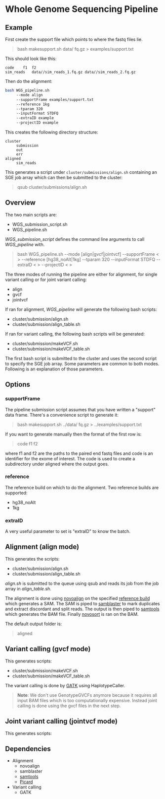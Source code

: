 

# Whole Genome Sequencing Pipeline

## Example

First create the support file which points to where the fastq files lie.
> bash makesupport.sh  data/ fq.gz > examples/support.txt

This should look like this:

```
code	f1	f2
sim_reads	data//sim_reads_1.fq.gz	data//sim_reads_2.fq.gz
```

Then do the alignment:

```bash
bash WGS_pipeline.sh 
     --mode align
     --supportFrame examples/support.txt
     --reference 1kg
     --tparam 320
     --inputFormat STDFQ 
     --extraID example
     --projectID example
```

This creates the following directory structure:
```
cluster
     submission
     out
     err
aligned
     sim_reads
```
     
This generates a script under `cluster/submissions/align.sh` containing an SGE job array which can then be submitted to the cluster:

> qsub cluster/submissions/align.sh

## Overview


The two main scripts are:
- WGS_submission_script.sh
- WGS_pipeline.sh

*WGS_submission_script* defines the command line arguments to call
*WGS_pipeline*
with.


> bash WGS_pipeline.sh 
     --mode [align|gvcf|jointvcf]
     --supportFrame < >
     --reference [hg38_noAlt|1kg]
     --tparam 320
     --inputFormat STDFQ 
     --extraID < >
     --projectID < >


The three modes of running the pipeline are either for alignment, for single variant calling or for joint variant calling:
- align
- gvcf
- jointvcf

If ran for alignment, *WGS_pipeline* will generate the following bash
scripts:

- cluster/submission/align.sh
- cluster/submission/align_table.sh

If ran for variant calling, the following bash scripts will be generated:

- cluster/submission/makeVCF.sh
- cluster/submission/makeVCF_table.sh

The first bash script is submitted to the cluster and uses the second script to specify the SGE job array.
Some parameters are common to both modes.
Following is an explanation of those parameters.

## Options

### supportFrame

The pipeline submission script assumes that you have written a "support" data frame.
There's a convenience script to generate it:

> bash makesupport.sh  ../data/ fq.gz > ../examples/support.txt

If you want to generate manually then the format of the first row is:

> code f1 f2 

where f1 and f2 are the paths to the paired end fastq files and code is an identifier for the exome of interest.
The code is used to create a subdirectory under aligned where the output goes.

### reference

The reference build on which to do the alignment.
Two reference builds are supported:
- hg38_noAlt
- 1kg

### extraID

A very useful parameter to set is "extraID" to know the batch.

## Alignment (align mode)

This generates the scripts:
 - cluster/submission/align.sh
 - cluster/submission/align_table.sh
 
*align.sh* is submitted to the queue using qsub and reads its job from the job array in *align_table.sh*.

The alignment is done using [novoalign](http://www.novocraft.com/main/page.php?s=novoalign) on the specified [reference build](reference) which generates a SAM.
The SAM is piped to [samblaster](https://github.com/GregoryFaust/samblaster) to mark duplicates and extract discordant and split reads.
The output is then piped to [samtools]() which generates the BAM file.
Finally [novosort]() is ran on the BAM.

The default output folder is:
> aligned

## Variant calling (gvcf mode)

This generates scripts:
- cluster/submission/makeVCF.sh
- cluster/submission/makeVCF_table.sh

The variant calling is done by [GATK](http://www.broadinstitute.org/partnerships/education/broade/best-practices-variant-calling-gatk) using HaplotypeCaller.

> **Note**: We don't use GenotypeGVCFs anymore because it requires all input BAM files which is too computationally expensive.  Instead joint calling is done using the gvcf files in the next step.

## Joint variant calling (jointvcf mode)

This generates scripts:


## Dependencies

- Alignment
  - novoalign
  - samblaster
  - [samtools]()
  - [Picard]()
- Variant calling
  - GATK

